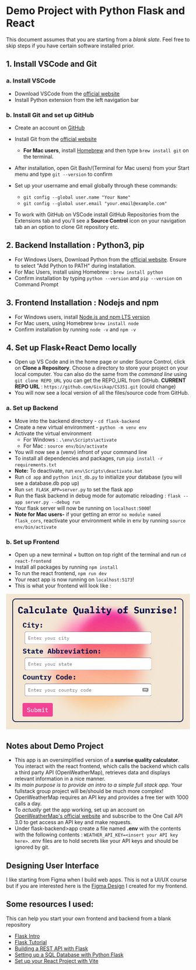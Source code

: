 # Demo Project with Python Flask and React

This document assumes that you are starting from a *blank slate*. Feel free to skip steps if you have certain software installed prior. 

## 1. Install VSCode and Git

### a. Install VSCode
- Download VSCode from the [official website](https://code.visualstudio.com/download)
- Install Python extension from the left navigation bar

### b. Install Git and set up GitHub
- Create an account on [GitHub](https://github.com/)
- Install Git from the [official website](https://git-scm.com/book/en/v2/Getting-Started-Installing-Git) 
  - **For Mac users**, install [Homebrew](https://brew.sh/) and then type `brew install git` on the terminal. 
- After installation, open Git Bash/(Terminal for Mac users) from your Start menu and type `git --version` to confirm
- Set up your username and email globally through these commands:
  - `git config --global user.name "Your Name"`
  - `git config --global user.email "your.email@example.com"`

- To work with GitHub on VSCode install GitHub Repositories from the Extensions tab and you'll see a **Source Control** icon on your navigation tab an an option to clone Git repository etc.

## 2. Backend Installation : Python3, pip
- For Windows Users, Download Python from the [official website](https://www.python.org/downloads/). Ensure to select "Add Python to PATH" during installation.
- For Mac Users, install using Homebrew : `brew install python`
- Confirm installation by typing `python --version` and `pip --version` on Command Prompt

## 3. Frontend Installation : Nodejs and npm
- For Windows users, install [Node.js and npm LTS version](https://nodejs.org/en/download)
- For Mac users, using Homebrew `brew install node`
- Confirm installation by running `node -v` and `npm -v`

## 4. Set up Flask+React Demo locally
- Open up VS Code and in the home page or under Source Control, click on **Clone a Repository**. Choose a directory to store your project on your local computer. You can also do the same from the *command line* using `git clone REPO_URL` you can get the REPO_URL from GitHub. **CURRENT REPO URL** : `https://github.com/Givikap/CS351.git` (could change)
- You will now see a local version of all the files/source code from GitHub. 
### a. Set up Backend
- Move into the backend directory - `cd flask-backend` 
- Create a new virtual environment - `python -m venv env`
- Activate the virtual environment
    - For Windows : `.\env\Scripts\activate`
    - For Mac : `source env/bin/activate`
- You will now see a (venv) infront of your command line
- To install all dependencies and packages, run `pip install -r requirements.txt`
- **Note:** To deactivate, run `env\Scripts\deactivate.bat`
- Run `cd app` and `python init_db.py` to initialize your database (you will see a database.db pop up)
- Run `set FLASK_APP=server.py` to set the flask app
- Run the flask backend in debug mode for automatic reloading : `flask --app server.py --debug run`
- Your flask server will now be running on `localhost:5000`!
- **Note for Mac users-** if your getting an error `no module named flask_cors`, reactivate your environment while in env by running `source env/bin/activate`

### b. Set up Frontend
- Open up a new terminal + button on top right of the terminal and run `cd react-frontend`
- Install all packages by running `npm install`
- To run the react frontend, `npm run dev`
- Your react app is now running on `localhost:5173`!
- This is what your frontend will look like : 

![screenshot](image-1.png)

## Notes about Demo Project
- This app is an oversimplified version of a **sunrise quality calculator**. You interact with the react frontend, which calls the backend which calls a third party API (OpenWeatherMap), retrieves data and displays relevant information in a nice manner. 
- *Its main purpose is to provide an intro to a simple full stack app.* Your fullstack group project will be/should be much more complex!
- OpenWeatherMap requires an API key and provides a free tier with 1000 calls a day. 
- To *actually* get the app working, set up an account on [OpenWeatherMap's official website](https://openweathermap.org/api) and subscribe to the One Call API 3.0 to get access an API key and make requests.
- Under flask-backend>app create a file named **.env** with the contents with the following contents : `WEATHER_API_KEY=<insert your API key here>`. .env files are to hold secrets like your API keys and should be ignored by git.

## Designing User Interface
I like starting from Figma when I build web apps. This is not a UI/UX course but if you are interested here is the [Figma Design](https://www.figma.com/design/9wx5ambCgODaaJMdX5H1c6/rise-and-shine?node-id=0-1&t=SF738ptgADYMy1qQ-1) I created for my frontend.

## Some resources I used:
This can help you start your own frontend and backend from a blank repository
- [Flask Intro](https://python-adv-web-apps.readthedocs.io/en/latest/flask.html)
- [Flask Tutorial](https://flask.palletsprojects.com/en/stable/tutorial/layout/)
- [Building a REST API with Flask](https://auth0.com/blog/developing-restful-apis-with-python-and-flask/)
- [Setting up a SQL Database with Python Flask](https://www.digitalocean.com/community/tutorials/how-to-use-an-sqlite-database-in-a-flask-application)
- [Set up your React Project with Vite](https://vite.dev/guide/)





